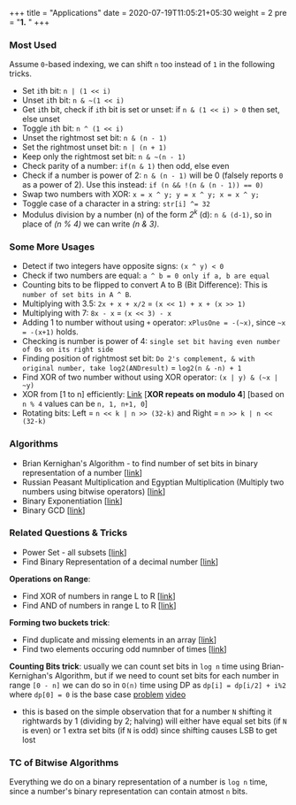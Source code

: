 +++
title = "Applications"
date =  2020-07-19T11:05:21+05:30
weight = 2
pre = "<b>1.</b> "
+++

### Most Used
Assume `0`-based indexing, we can shift `n` too instead of `1` in the following tricks. 

- Set `i`th bit: `n | (1 << i)`
- Unset `i`th bit: `n & ~(1 << i)`
- Get `i`th bit, check if `i`th bit is set or unset: if `n & (1 << i) > 0` then set, else unset
- Toggle `i`th bit: `n ^ (1 << i)`
- Unset the rightmost set bit: `n & (n - 1)`
- Set the rightmost unset bit: `n | (n + 1)`
- Keep only the rightmost set bit: `n & ~(n - 1)`
- Check parity of a number: `if(n & 1)` then odd, else even
- Check if a number is power of 2: `n & (n - 1)` will be 0 (falsely reports `0` as a power of 2). Use this instead: `if (n && !(n & (n - 1)) == 0)`
- Swap two numbers with XOR: `x = x ^ y; y = x ^ y; x = x ^ y;`
- Toggle case of a character in a string: `str[i] ^= 32`
- Modulus division by a number (n) of the form _2<sup>k</sup>_ (d): `n & (d-1)`, so in place of _(n % 4)_ we can write _(n & 3)_.

### Some More Usages
- Detect if two integers have opposite signs: `(x ^ y) < 0`
- Check if two numbers are equal: `a ^ b = 0 only if a, b are equal`
- Counting bits to be flipped to convert A to B (Bit Difference): This is `number of set bits in A ^ B`.
- Multiplying with 3.5: `2x + x + x/2` = `(x << 1) + x + (x >> 1)`
- Multiplying with 7: `8x - x` = `(x << 3) - x`
- Adding 1 to number without using `+` operator: `xPlusOne = -(~x)`, since `~x = -(x+1)` holds.
- Checking is number is power of 4: `single set bit having even number of 0s on its right side`
- Finding position of rightmost set bit: `Do 2's complement, & with original number, take log2(ANDresult)` = `log2(n & -n) + 1`
- Find XOR of two number without using XOR operator: `(x | y) & (~x | ~y)`
- XOR from [1 to n] efficiently: [Link](https://www.geeksforgeeks.org/calculate-xor-1-n/) [**XOR repeats on modulo 4**] [based on `n % 4` values can be `n, 1, n+1, 0`]
- Rotating bits: Left = `n << k | n >> (32-k)` and Right = `n >> k | n << (32-k)`

### Algorithms
- Brian Kernighan's Algorithm - to find number of set bits in binary representation of a number [[link](https://www.geeksforgeeks.org/count-set-bits-in-an-integer/)]
- Russian Peasant Multiplication and Egyptian Multiplication (Multiply two numbers using bitwise operators) [[link](https://www.geeksforgeeks.org/russian-peasant-multiply-two-numbers-using-bitwise-operators/)]
- Binary Exponentiation [[link](https://cp-algorithms.com/algebra/binary-exp.html#implementation)]
- Binary GCD [[link](https://cp-algorithms.com/algebra/euclid-algorithm.html#binary-gcd)]

### Related Questions & Tricks
- Power Set - all subsets [[link](https://leetcode.com/problems/subsets/)]
- Find Binary Representation of a decimal number [[link](https://www.geeksforgeeks.org/binary-representation-of-a-given-number/)]

**Operations on Range**:
- Find XOR of numbers in range L to R [[link](https://www.geeksforgeeks.org/find-xor-of-numbers-from-the-range-l-r/)]
- Find AND of numbers in range L to R [[link](https://leetcode.com/problems/bitwise-and-of-numbers-range/)]

**Forming two buckets trick**:
- Find duplicate and missing elements in an array [[link](https://takeuforward.org/data-structure/find-the-repeating-and-missing-numbers/)]
- Find two elements occuring odd numnber of times [[link](https://takeuforward.org/data-structure/two-odd-occurring/)]

**Counting Bits trick**: usually we can count set bits in `log n` time using Brian-Kernighan's Algorithm, but if we need to count set bits for each number in range `[0 - n]` we can do so in `O(n)` time using DP as `dp[i] = dp[i/2] + i%2` where `dp[0] = 0` is the base case [problem](https://leetcode.com/problems/counting-bits/) [video](https://www.youtube.com/watch?v=awxaRgUB4Kw)
- this is based on the simple observation that for a number `N` shifting it rightwards by 1 (dividing by 2; halving) will either have equal set bits (if `N` is even) or 1 extra set bits (if `N` is odd) since shifting causes LSB to get lost

### TC of Bitwise Algorithms
Everything we do on a binary representation of a number is `log n` time, since a number's binary representation can contain atmost `n` bits.